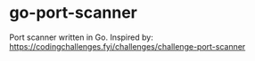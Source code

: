 # go-port-scanner
Port scanner written in Go. Inspired by: https://codingchallenges.fyi/challenges/challenge-port-scanner
